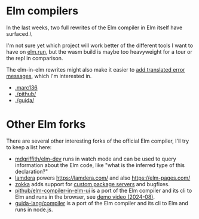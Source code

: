 # Elm compilers

In the last weeks, two full rewrites of the Elm compiler in Elm itself have surfaced.\

I'm not sure yet which project will work better of the different tools I want to have on [elm.run](https://elm.run), but the wasm build is maybe too heavyweight for a tour or the repl in comparison.

The elm-in-elm rewrites might also make it easier to [add translated error messages](https://github.com/katjam/local-elm/issues/5), which I'm interested in.

- [.marc136](https://github.com/marc136/elm-compiler-wasm)
- [./pithub/](https://github.com/pithub/elm-compiler-in-elm-ui)
- [./guida/](https://github.com/guida-lang/compiler)

# Other Elm forks
There are several other interesting forks of the official Elm compiler, I'll try to keep a list here:

- [mdgriffith/elm-dev](https://github.com/mdgriffith/elm-dev) runs in watch mode and can be used to query information about the Elm code, like "what is the inferred type of this declaration?"
- [lamdera](https://github.com/lamdera/compiler) powers https://lamdera.com/ and also https://elm-pages.com/
- [zokka](https://github.com/Zokka-Dev/zokka-compiler/) adds support for [custom package servers](https://github.com/Zokka-Dev/zokka-custom-package-server) and bugfixes.
- [pithub/elm-compiler-in-elm-ui](https://github.com/pithub/elm-compiler-in-elm-ui) is a port of the Elm compiler and its cli to Elm and runs in the browser, see [demo video (2024-08)](https://www.youtube.com/watch?v=OK9S_HUdReA).
- [guida-lang/compiler](https://github.com/guida-lang/compiler) is a port of the Elm compiler and its cli to Elm and runs in node.js.
